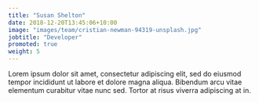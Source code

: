 ```yaml
---
title: "Susan Shelton"
date: 2018-12-20T13:45:06+10:00
image: "images/team/cristian-newman-94319-unsplash.jpg"
jobtitle: "Developer"
promoted: true
weight: 5
---
```


Lorem ipsum dolor sit amet, consectetur adipiscing elit, sed do eiusmod tempor incididunt ut labore et dolore magna aliqua. Bibendum arcu vitae elementum curabitur vitae nunc sed. Tortor at risus viverra adipiscing at in.
